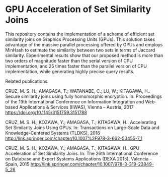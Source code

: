 # GPU Acceleration of Set Similarity Joins

This repository contains the implementation of a scheme of efficient set similarity joins on Graphics Processing Units (GPUs). This solution takes advantage of the massive parallel processing offered by GPUs and employs MinHash to estimate the similarity between two sets in terms of Jaccard similarity. Experimental results show that our proposed method is more than two orders of magnitude faster than the serial version of CPU implementation, and 25 times faster than the parallel version of CPU implementation, while generating highly precise query results.

Related publications:

CRUZ, M. S. H.; AMAGASA, T.; WATANABE, C.; LU, W.; KITAGAWA, H.. Secure similarity joins using fully homomorphic encryption. In: Proceedings of the 19th International Conference on Information Integration and Web-based Applications & Services (IIWAS), Vienna – Austria, 2017 https://doi.org/10.1145/3151759.3151788

CRUZ, M. S. H.; KOZAWA, Y.; AMAGASA, T.; KITAGAWA, H.. Accelerating Set Similarity Joins Using GPUs. In: Transactions on Large-Scale Data and Knowledge-Centered Systems (TLDKS), 2016 http://link.springer.com/chapter/10.1007%2F978-3-662-53455-7_1

CRUZ, M. S. H.; KOZAWA, Y.; AMAGASA, T.; KITAGAWA, H.. GPU Acceleration of Set Similarity Joins. In: The 26th International Conference on Database and Expert Systems Applications (DEXA 2015), Valencia – Spain, 2015 http://link.springer.com/chapter/10.1007/978-3-319-22849-5_26
